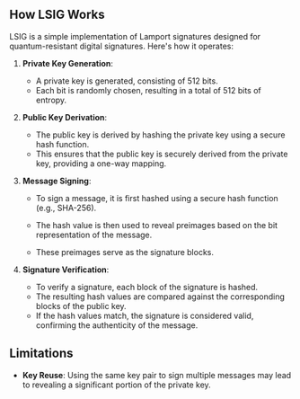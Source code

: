 ## How LSIG Works

LSIG is a simple implementation of Lamport signatures designed for quantum-resistant digital signatures. Here's how it operates:

1. **Private Key Generation**:
   - A private key is generated, consisting of 512 bits.
   - Each bit is randomly chosen, resulting in a total of 512 bits of entropy.
2. **Public Key Derivation**:

   - The public key is derived by hashing the private key using a secure hash function.
   - This ensures that the public key is securely derived from the private key, providing a one-way mapping.

3. **Message Signing**:

   - To sign a message, it is first hashed using a secure hash function (e.g., SHA-256).
   - The hash value is then used to reveal preimages based on the bit representation of the message.

   - These preimages serve as the signature blocks.

4. **Signature Verification**:
   - To verify a signature, each block of the signature is hashed.
   - The resulting hash values are compared against the corresponding blocks of the public key.
   - If the hash values match, the signature is considered valid, confirming the authenticity of the message.

## Limitations

- **Key Reuse**: Using the same key pair to sign multiple messages may lead to revealing a significant portion of the private key.
